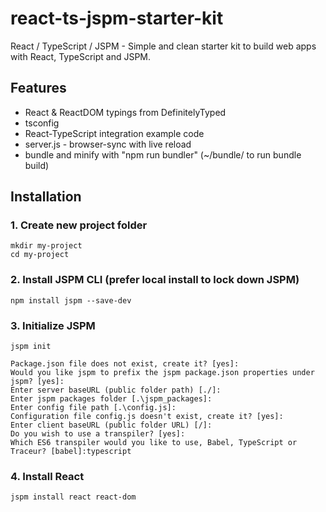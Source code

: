 # react-ts-jspm-starter-kit
React / TypeScript / JSPM - Simple and clean starter kit to build web apps with React, TypeScript and JSPM.

## Features
- React & ReactDOM typings from DefinitelyTyped
- tsconfig
- React-TypeScript integration example code
- server.js - browser-sync with live reload
- bundle and minify with "npm run bundler" (~/bundle/ to run bundle build)

## Installation
### 1. Create new project folder
    mkdir my-project
    cd my-project

### 2. Install JSPM CLI (prefer local install to lock down JSPM)
    npm install jspm --save-dev

### 3. Initialize JSPM
    jspm init

    Package.json file does not exist, create it? [yes]:
    Would you like jspm to prefix the jspm package.json properties under jspm? [yes]:
    Enter server baseURL (public folder path) [./]:
    Enter jspm packages folder [.\jspm_packages]:
    Enter config file path [.\config.js]:
    Configuration file config.js doesn't exist, create it? [yes]:
    Enter client baseURL (public folder URL) [/]:
    Do you wish to use a transpiler? [yes]:
    Which ES6 transpiler would you like to use, Babel, TypeScript or Traceur? [babel]:typescript

### 4. Install React
    jspm install react react-dom